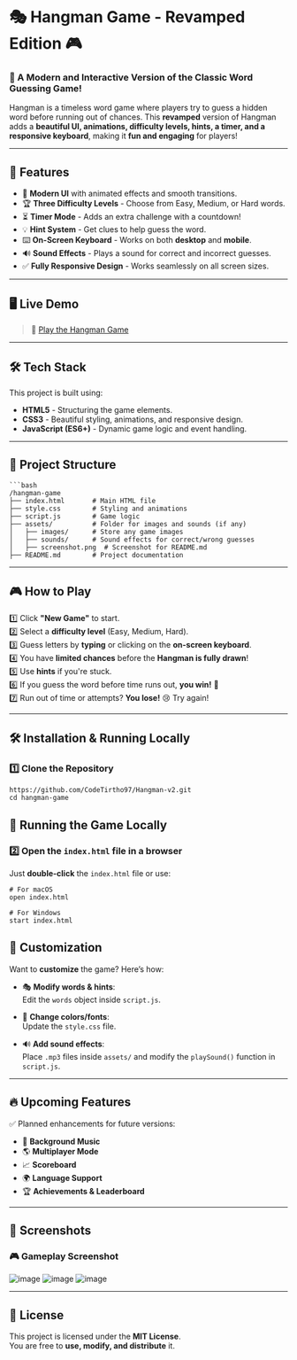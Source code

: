 # 🎭 Hangman Game - Revamped Edition 🎮

### 🚀 A Modern and Interactive Version of the Classic Word Guessing Game!

Hangman is a timeless word game where players try to guess a hidden word before running out of chances. This **revamped** version of Hangman adds a **beautiful UI, animations, difficulty levels, hints, a timer, and a responsive keyboard**, making it **fun and engaging** for players!

---

## 📌 **Features**
- 🎨 **Modern UI** with animated effects and smooth transitions.
- 🏆 **Three Difficulty Levels** - Choose from Easy, Medium, or Hard words.
- ⏳ **Timer Mode** - Adds an extra challenge with a countdown!
- 💡 **Hint System** - Get clues to help guess the word.
- ⌨️ **On-Screen Keyboard** - Works on both **desktop** and **mobile**.
- 🔊 **Sound Effects** - Plays a sound for correct and incorrect guesses.
- ✅ **Fully Responsive Design** - Works seamlessly on all screen sizes.

---

## 🖥️ **Live Demo**
> 🔗 [Play the Hangman Game](https://hangman-v2-tirth.vercel.app/)

---

## 🛠️ **Tech Stack**
This project is built using:
- **HTML5** - Structuring the game elements.
- **CSS3** - Beautiful styling, animations, and responsive design.
- **JavaScript (ES6+)** - Dynamic game logic and event handling.

---

## 📂 **Project Structure**
    ```bash
    /hangman-game
    ├── index.html       # Main HTML file
    ├── style.css        # Styling and animations
    ├── script.js        # Game logic
    ├── assets/          # Folder for images and sounds (if any)
    │   ├── images/      # Store any game images
    │   ├── sounds/      # Sound effects for correct/wrong guesses
    │   ├── screenshot.png  # Screenshot for README.md
    ├── README.md        # Project documentation

---

## 🎮 **How to Play**
1️⃣ Click **"New Game"** to start.  
2️⃣ Select a **difficulty level** (Easy, Medium, Hard).  
3️⃣ Guess letters by **typing** or clicking on the **on-screen keyboard**.  
4️⃣ You have **limited chances** before the **Hangman is fully drawn**!  
5️⃣ Use **hints** if you're stuck.  
6️⃣ If you guess the word before time runs out, **you win!** 🎉  
7️⃣ Run out of time or attempts? **You lose!** 😢 Try again!  

---

## 🛠️ **Installation & Running Locally**
### 1️⃣ Clone the Repository
    https://github.com/CodeTirtho97/Hangman-v2.git
    cd hangman-game

## 🚀 Running the Game Locally

### 2️⃣ Open the `index.html` file in a browser  
Just **double-click** the `index.html` file or use:

    # For macOS
    open index.html   

    # For Windows
    start index.html

## 🎨 Customization  
Want to **customize** the game? Here’s how:

- 🎭 **Modify words & hints**:  
  Edit the `words` object inside `script.js`.

- 🎨 **Change colors/fonts**:  
  Update the `style.css` file.

- 🔊 **Add sound effects**:  
  Place `.mp3` files inside `assets/` and modify the `playSound()` function in `script.js`.

---

## 🔥 Upcoming Features  
✅ Planned enhancements for future versions:

- 🎵 **Background Music**  
- 🌎 **Multiplayer Mode**  
- 📈 **Scoreboard**  
- 🌍 **Language Support**  
- 🏆 **Achievements & Leaderboard**  

---

## 📸 Screenshots  
### 🎮 **Gameplay Screenshot**  
![image](https://github.com/user-attachments/assets/75b95293-38d2-40a1-8f95-8a4e3ece065b)
![image](https://github.com/user-attachments/assets/8e4192e4-c9ec-45cc-8727-01e1d5e783cb)
![image](https://github.com/user-attachments/assets/ce19ffbc-89b6-4e7d-8eea-36768c832a96)

---

## 📜 License  
This project is licensed under the **MIT License**.  
You are free to **use, modify, and distribute** it.
